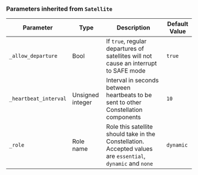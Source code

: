 <!-- markdownlint-disable MD041 -->
### Parameters inherited from `Satellite`

| Parameter | Type | Description | Default Value |
|-----------|------|-------------|---------------|
| `_allow_departure` | Bool | If `true`, regular departures of satellites will not cause an interrupt to SAFE mode | `true` |
| `_heartbeat_interval` | Unsigned integer | Interval in seconds between heartbeats to be sent to other Constellation components | `10` |
| `_role` | Role name | Role this satellite should take in the Constellation. Accepted values are `essential`, `dynamic` and `none` | `dynamic` |
